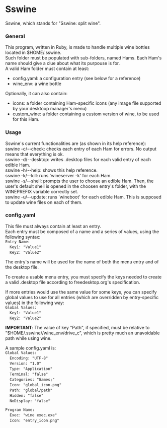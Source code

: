 # Sswine
Sswine, which stands for "Sswine: split wine".

### General
This program, written in Ruby, is made to handle multiple wine bottles located
in $HOME/.sswine.  
Such folder must be populated with sub-folders, named Hams. Each Ham's name
should give a clue about what its purpouse is for.  
A valid Ham folder must contain at least:  
- config.yaml: a configuration entry (see below for a reference)  
- wine_env: a wine bottle  

Optionally, it can also contain:  
- icons: a folder containing Ham-specific icons (any image file supported by
         your desktoop manager's menu)  
- custom_wine: a folder containing a custom version of wine, to be used for
               this Ham.

### Usage
Sswine's current functionalities are (as shown in its help reference):  
sswine -c/--check: checks each entry of each Ham for errors. No output means
                   that everything is ok.  
sswine -d/--desktop: writes .desktop files for each valid entry of each
                     edible Ham.  
sswine -h/--help: shows this help reference.  
sswine -k/--kill: runs 'wineserver -k' for each Ham.  
sswine -s/--shell: prompts the user to choose an edible Ham. Then, the user's
                   default shell is opened in the choosen entry's folder, with
                   the WINEPREFIX variable correctly set.  
sswine -u/--update: runs 'wineboot' for each edible Ham. This is supposed to
                    update wine files on each of them.  

### config.yaml
This file must always contain at least an entry.  
Each entry must be composed of a name and a series of values, using the
following syntax:  
`Entry Name:`  
&emsp;`Key1: "Value1"`  
&emsp;`Key2: "Value2"`  

The entry's name will be used for the name of both the menu entry and of the
desktop file.

To create a usable menu entry, you must specify the keys needed to create a
valid .desktop file according to freedesktop.org's specification.  

If more entries would use the same value for some keys, you can specify global
values to use for all entries (which are overridden by entry-specific values)
in the following way:  
`Global Values:`  
&emsp;`Key1: "Value1"`  
&emsp;`Key2: "Value2"`  

**IMPORTANT**: The value of key "Path", if specified, must be relative to
"$HOME/.sswine/<Ham>/wine_env/drive_c", which is pretty much an unavoidable
path while using wine.  

A sample config.yaml is:  
`Global Values:`  
&emsp;`Encoding: "UTF-8"`  
&emsp;`Version: "1.0"`  
&emsp;`Type: "Application"`  
&emsp;`Terminal: "false"`  
&emsp;`Categories: "Games;"`  
&emsp;`Icon: "global_icon.png"`  
&emsp;`Path: "global/path"`  
&emsp;`Hidden: "false"`  
&emsp;`NoDisplay: "false"`  

`Program Name:`  
&emsp;`Exec: "wine exec.exe"`  
&emsp;`Icon: "entry_icon.png"`  

